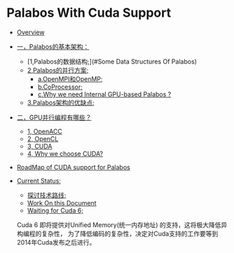 Palabos With Cuda Support
=============
*   [Overview](#overview)

*   [一，Palabos的基本架构：](#Palabos的基本架构)
    *   [1,Palabos的数据结构;](#Some Data Structures Of Palabos)
    *   [2,Palabos的并行方案;](#)
        *   [a.OpenMPI和OpenMP;](#)
        *   [b.CoProcessor;](#)
        *   [c.Why we need Internal GPU-based Palabos ?](#)
    *   [3.Palabos架构的优缺点;](#)
    
*   [二，GPU并行编程有哪些？](#)
    * [1, OpenACC](#)
    * [2, OpenCL](#)
    * [3, CUDA](#)
    * [4, Why we choose CUDA?](#)
    
*   [RoadMap of CUDA support for Palabos](#)

*   [Current Status:](#)
    *   [探讨技术路线;](#)
    *   [Work On this Document](#)
    *   [Waiting for Cuda 6;](#)
    
    Cuda 6 即将提供对Unified Memory(统一内存地址) 的支持，这将极大降低异构编程的复杂性，
为了降低编码的复杂性，决定对Cuda支持的工作要等到2014年Cuda发布之后进行。
